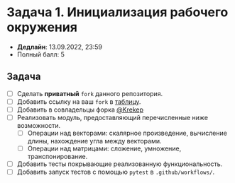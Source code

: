 # Задача 1. Инициализация рабочего окружения

* **Дедлайн**: 13.09.2022, 23:59
* Полный балл: 5

## Задача

- [ ] Сделать **приватный** `fork` данного репозитория.
- [ ] Добавить ссылку на ваш `fork` в [таблицу](https://docs.google.com/spreadsheets/d/1h29GyiGds4PvkNSZqw_1VYGAAcFNKr0j-YzTJLWTHR4/edit?usp=sharing).
- [ ] Добавить в совладельцы форка [@Krekep](https://github.com/Krekep)
- [ ] Реализовать модуль, предоставляющий перечисленные ниже возможности.
  - [ ] Операции над векторами: скалярное произведение, вычисление длины, нахождение угла между векторами.
  - [ ] Операции над матрицами: сложение, умножение, транспонирование.
- [ ] Добавить тесты покрывающие реализованную функциональность.
- [ ] Добавить запуск тестов с помощью `pytest` в `.github/workflows/`.
